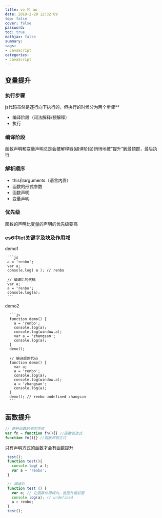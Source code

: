 ```yaml
---
title: vo 和 ao
date: 2019-2-20 12:32:09
top: false
cover: false
password:
toc: true
mathjax: false
summary: 
tags:
- JavaScript
categories:
- JavaScript
---
```


## 变量提升

### 执行步骤
js代码虽然是逐行向下执行的，但执行的时候分为两个步骤**
- 编译阶段（词法解释/预解释）
- 执行

### 编译阶段
函数声明和变量声明总是会被解释器(编译阶段)悄悄地被“提升”到最顶部，最后执行

### 解析顺序
- this和arguments（语言内置）
- 函数的形式参数
- 函数声明
- 变量声明

### 优先级
函数的声明比变量的声明的优先级要高

### es6中let关键字及块及作用域

  demo1

     ```js
     a = 'renbo';
     var a;
     console.log( a ); // renbo

     // 编译后的代码
     var a;
     a = 'renbo';
     console.log(a); 
     ```
  demo2

      ```js
      function demo() {
        a = 'renbo';
        console.log(a);
        console.log(window.a);
        var a = 'zhangsan';
        console.log(a);
      }
      demo(); 

      // 编译后的代码
      function demo() {
        var a;
        a = 'renbo';
        console.log(a);
        console.log(window.a);
        a = 'zhangsan';
        console.log(a);
      }
      demo(); // renbo undefined zhangsan
      ``` 
 ## 函数提升
  
   ```js
   // 两种函数的书写方式
   var fn = function fn(){} //函数表达式
   function fn(){} //函数声明方式 
   ```

   只有声明方式的函数才会有函数提升
   
   ```js
    test();
    function test(){
      console.log( a );
      var a = 'renbo';
    }

    // 编译后
    function test () {
      var a; // 在函数作用域内，被提升最前面
      console.log(a); // undefined
      a = renbo; 
    }
    test();
   ```
